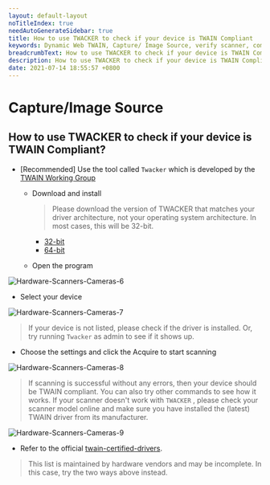 ```yaml
---
layout: default-layout
noTitleIndex: true
needAutoGenerateSidebar: true
title: How to use TWACKER to check if your device is TWAIN Compliant
keywords: Dynamic Web TWAIN, Capture/ Image Source, verify scanner, compatible, TWACKER, TWAIN Compliant
breadcrumbText: How to use TWACKER to check if your device is TWAIN Compliant
description: How to use TWACKER to check if your device is TWAIN Compliant
date: 2021-07-14 18:55:57 +0800
---
```


# Capture/Image Source

## How to use TWACKER to check if your device is TWAIN Compliant?

- [Recommended] Use the tool called `Twacker` which is developed by the [TWAIN Working Group](https://www.twain.org/)

  - Download and install

    > Please download the version of TWACKER that matches your driver architecture, not your operating system architecture. In most cases, this will be 32-bit.

    - [32-bit](https://download.dynamsoft.com/tool/Twack_32.msi)
    - [64-bit](https://download.dynamsoft.com/tool/Twack_64.msi)

  - Open the program

![Hardware-Scanners-Cameras-6](/assets/imgs/Hardware-Scanners-Cameras-6.png)

- Select your device

![Hardware-Scanners-Cameras-7](/assets/imgs/Hardware-Scanners-Cameras-7.png)

> If your device is not listed, please check if the driver is installed. Or, try running `Twacker` as admin to see if it shows up.

- Choose the settings and click the Acquire to start scanning

![Hardware-Scanners-Cameras-8](/assets/imgs/Hardware-Scanners-Cameras-8.png)

> If scanning is successful without any errors, then your device should be TWAIN compliant. You can also try other commands to see how it works. If your scanner doesn't work with `TWACKER` , please check your scanner model online and make sure you have installed the (latest) TWAIN driver from its manufacturer.

![Hardware-Scanners-Cameras-9](/assets/imgs/Hardware-Scanners-Cameras-9.png)

- Refer to the official [twain-certified-drivers](https://resource.twain.org/twain-certified-drivers/).

> This list is maintained by hardware vendors and may be incomplete. In this case, try the two ways above instead.
